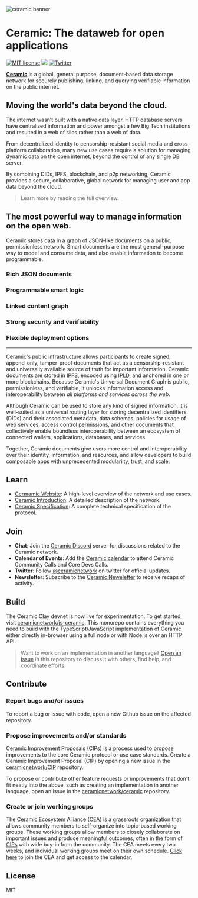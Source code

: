 ![ceramic banner](https://uploads-ssl.webflow.com/5e4b58d7f08158ece0209bbd/5f84620b52384d9ec5011a03_ceramicghheader.png)

# Ceramic: The dataweb for open applications
[![MIT license](https://img.shields.io/badge/License-MIT-blue.svg)](https://lbesson.mit-license.org/)
[![](https://img.shields.io/badge/Chat%20on-Discord-orange.svg?style=flat)](https://discord.gg/6VRZpGP)
[![Twitter](https://img.shields.io/twitter/follow/ceramicnetwork?label=Follow&style=social)](https://twitter.com/ceramicnetwork) 

[**Ceramic**](http://ceramic.network) is a global, general purpose, document-based data storage network for securely publishing, linking, and querying verifiable information on the public internet.

## Moving the world's data beyond the cloud. 

The internet wasn’t built with a native data layer. HTTP database servers have centralized information and power amongst a few Big Tech institutions and resulted in a web of silos rather than a web of data.

From decentralized identity to censorship-resistant social media and cross-platform collaboration, many new use cases require a solution for managing dynamic data on the open internet, beyond the control of any single DB server.

By combining DIDs, IPFS, blockchain, and p2p networking, Ceramic provides a secure, collaborative, global network for managing user and app data beyond the cloud.

> Learn more by reading the full overview.

## The most powerful way to manage information on the open web.

Ceramic stores data in a graph of JSON-like documents on a public, permissionless network. Smart documents are the most general-purpose way to model and consume data, and also enable information to become programmable.

### Rich JSON documents

### Programmable smart logic

### Linked content graph

### Strong security and verifiability

### Flexible deployment options



----


Ceramic's public infrastructure allows participants to create signed, append-only, tamper-proof documents that act as a censorship-resistant and universally available source of truth for important information. Ceramic documents are stored in [IPFS](https://github.com/ipfs/ipfs), encoded using [IPLD](https://github.com/ipld/ipld), and anchored in one or more blockchains. Because Ceramic's Universal Document Graph is public, permissionless, and verifiable, it unlocks information access and interoperability between *all platforms and services across the web*.

Although Ceramic can be used to store any kind of signed information, it is well-suited as a universal routing layer for storing decentralized identifiers (DIDs) and their associated metadata, data schemas, policies for usage of web services, access control permissions, and other documents that collectively enable boundless interoperability between an ecosystem of connected wallets, applications, databases, and services.

Together, Ceramic documents give users more control and interoperability over their identity, information, and resources, and allow developers to build composable apps with unprecedented modulariity, trust, and scale.

## Learn

- [Cermamic Website](https://ceramic.network): A high-level overview of the network and use cases.
- [Ceramic Introduction](https://github.com/ceramicnetwork/ceramic/blob/master/OVERVIEW.md): A detailed description of the network.
- [Ceramic Specification](https://github.com/ceramicnetwork/specs): A complete technical specification of the protocol.

## Join

- **Chat**: Join the [Ceramic Discord](https://discord.gg/6VRZpGP) server for discussions related to the Ceramic network.
- **Calendar of Events**: Add the [Ceramic calendar](https://calendar.google.com/calendar/b/3?cid=Y2VyYW1pYy5uZXR3b3JrX3JsNzFrcXZtNzE4ZGY4aWk2cDZzanNmbDdjQGdyb3VwLmNhbGVuZGFyLmdvb2dsZS5jb20) to attend Ceramic Community Calls and Core Devs Calls.
- **Twitter**: Follow [@ceramicnetwork](http://twitter.com/ceramicnetwork) on twitter for official updates.
- **Newsletter**: Subscribe to the [Ceramic Neweletter](http://ceramic.network) to receive recaps of activity.

## Build

The Ceramic Clay devnet is now live for experimentation. To get started, visit [ceramicnetwork/js-ceramic](https://github.com/ceramicnetwork/js-ceramic). This monorepo contains everything you need to build with the TypeScript/JavaScript implementation of Ceramic either directly in-browser using a full node or with Node.js over an HTTP API. 

> Want to work on an implementation in another language? [Open an issue](https://github.com/ceramicnetwork/ceramic/issues) in this repository to discuss it with others, find help, and coordinate efforts.

## Contribute

### Report bugs and/or issues

To report a bug or issue with code, open a new Github issue on the affected repository.

### Propose improvements and/or standards 

[Ceramic Improvement Proposals (CIPs)](http://github.com/ceramicnetwork/cip) is a process used to propose improvements to the core Ceramic protocol or use case standards. Create a Ceramic Improvement Proposal (CIP) by opening a new issue in the [ceramicnetwork/CIP](https://github.com/ceramicnetwork/CIP/issues) repository.

To propose or contribute other feature requests or improvements that don't fit neatly into the above, such as creating an implementation in another language, open an issue in the [ceramicnetwork/ceramic](http://github.com/ceramicnetwork/ceramic/issues) repository.

### Create or join working groups

The [Ceramic Ecosystem Alliance (CEA)](http://github.com/ceramicnetwork/CEA) is a grassroots organization that allows community members to self-organize into topic-based working groups. These working groups allow members to closely collaborate on important issues and produce meaningful outcomes, often in the form of [CIPs](http://github.com/ceramicnetwork/CIP) with wide buy-in from the community. The CEA meets every two weeks, and individual working groups meet on their own schedule. [Click here](https://github.com/ceramicnetwork/CEA#join-the-cea) to join the CEA and get access to the calendar.

## License
MIT
